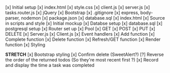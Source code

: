 [x] Initial setup
    [x] index.html
    [x] style.css
    [x] client.js
    [x] server.js
    [x] tasks.router.js
    [x] jQuery
    [x] Bootstrap
    [x] .gitignore
    [x] express, body-parser, nodemon
    [x] package.json
    [x] database.sql
[x] index.html
    [x] Source in scripts and style
    [x] Initial mockup
[x] Databse setup
    [x] database.sql
    [x] postgresql setup
[x] Router set up
    [x] Pool
    [x] GET
    [x] POST
    [x] PUT
    [x] DELETE
[x] Server.js
[x] Client.js
    [x] Event handlers
    [x] Add function
    [x] Complete function
    [x] Delete function
    [x] Refresh/GET function
    [x] Render function
[x] Styling

**STRETCH**
[x] Bootstrap styling
[x] Confirm delete (SweetAlert?)
[?] Reverse the order of the returned todos (So they're most recent first ?)
[x] Record and display the time a task was completed